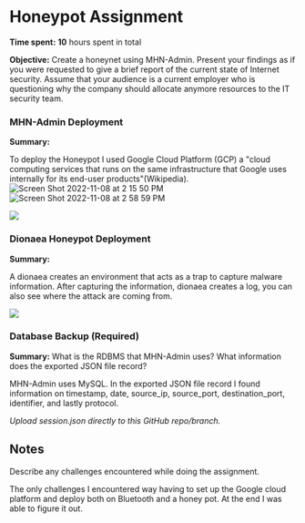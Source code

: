 # Honeypot Assignment

**Time spent:** **10** hours spent in total

**Objective:** Create a honeynet using MHN-Admin. Present your findings as if you were requested to give a brief report of the current state of Internet security. Assume that your audience is a current employer who is questioning why the company should allocate anymore resources to the IT security team.

### MHN-Admin Deployment 

**Summary:** 

To deploy the Honeypot I used Google Cloud Platform (GCP) a "cloud computing services that runs on the same infrastructure that Google uses internally for its end-user products"(Wikipedia).
![Screen Shot 2022-11-08 at 2 15 50 PM](https://user-images.githubusercontent.com/88115439/201148981-498c635a-6fe4-420b-aa9d-8d8fdd9c5705.png)
![Screen Shot 2022-11-08 at 2 58 59 PM](https://user-images.githubusercontent.com/88115439/201149004-78c164a0-d908-4eb8-bba2-d00b4cf71359.png)

<img src="mhn-admin.gif">

### Dionaea Honeypot Deployment 

**Summary:** 

A dionaea creates an environment that acts as a trap to capture malware information. After capturing the information, dionaea creates a log, you can also see where the attack are coming from. 

<img src="dionaea-honeypot.gif">

### Database Backup (Required) 

**Summary:** What is the RDBMS that MHN-Admin uses? What information does the exported JSON file record?

MHN-Admin uses MySQL. In the exported JSON file record I found information on timestamp, date, source_ip, source_port, destination_port, identifier, and lastly protocol. 

*Upload session.json directly to this GitHub repo/branch.*


## Notes

Describe any challenges encountered while doing the assignment.

The only challenges I encountered way having to set up the Google cloud platform and deploy both on Bluetooth and a honey pot. At the end I was able to figure it out. 
